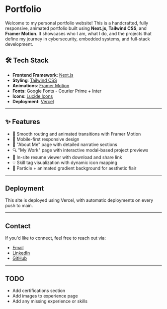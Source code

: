 # Portfolio
Welcome to my personal portfolio website! This is a handcrafted, fully responsive, animated portfolio built using **Next.js**, **Tailwind CSS**, and **Framer Motion**. It showcases who I am, what I do, and the projects that define my journey in cybersecurity, embedded systems, and full-stack development.

## 🛠️ Tech Stack

- **Frontend Framework**: [Next.js](https://nextjs.org/)
- **Styling**: [Tailwind CSS](https://tailwindcss.com/)
- **Animations**: [Framer Motion](https://framer.com/motion/)
- **Fonts**: Google Fonts - Courier Prime + Inter
- **Icons**: [Lucide Icons](https://lucide.dev/)
- **Deployment**: [Vercel](https://vercel.com)

---

## ✨ Features

- 🔗 Smooth routing and animated transitions with Framer Motion  
- 📱 Mobile-first responsive design  
- 🧠 "About Me" page with detailed narrative sections  
- 🔍 "My Work" page with interactive modal-based project previews  
- 📄 In-site resume viewer with download and share link  
- 💡 Skill tag visualization with dynamic icon mapping  
- 🌌 Particle + animated gradient background for aesthetic flair  

---

## Deployment
This site is deployed using Vercel, with automatic deployments on every push to main.

---

## Contact
If you'd like to connect, feel free to reach out via:
- [Email](mailto:medhansh2005@gmail.com)
- [LinkedIn](https://linkedin.com/in/medhansh-garg)
- [GitHub](https://github.com/hackoverflow404)

---

## TODO
- Add certifications section
- Add images to experience page
- Add any missing experience or skills
